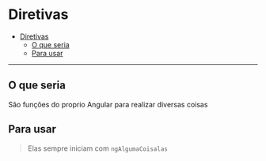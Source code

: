 # Diretivas
<!-- TOC -->
* [Diretivas](#diretivas)
  * [O que seria](#o-que-seria)
  * [Para usar](#para-usar)
<!-- TOC -->

---

## O que seria
São funções do proprio Angular para realizar diversas coisas

## Para usar


> Elas sempre iniciam com `ngAlgumaCoisalas`

